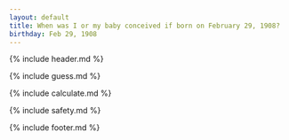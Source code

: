 ```yaml
---
layout: default
title: When was I or my baby conceived if born on February 29, 1908?
birthday: Feb 29, 1908
---
```


{% include header.md %}

{% include guess.md %}

{% include calculate.md %}

{% include safety.md %}

{% include footer.md %}



